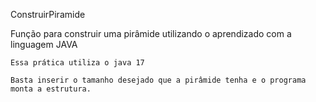 ConstruirPiramide

Função para construir uma pirâmide utilizando o aprendizado com a linguagem JAVA

    Essa prática utiliza o java 17

    Basta inserir o tamanho desejado que a pirâmide tenha e o programa monta a estrutura.
